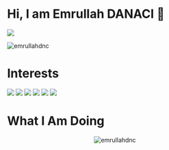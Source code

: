 # Hi, I am Emrullah DANACI 👋

 [![](https://img.shields.io/badge/linkedin-%230077B5.svg?&style=for-the-badge&logo=linkedin&logoColor=white)](https://www.linkedin.com/in/emrullah-danaci/)  
 
 <p align="left"> <img src="https://komarev.com/ghpvc/?username=emrullahdnc" alt="emrullahdnc" /> </p>

# Interests
[![](https://img.shields.io/badge/python-cD1?style=for-the-badge&logo=python)]()
[![](https://img.shields.io/badge/pandas-cD1?style=for-the-badge&logo=pandas)]()
[![](https://img.shields.io/badge/numpy-cD1?style=for-the-badge&logo=numpy)]()
[![](https://img.shields.io/badge/mysql-cD1?style=for-the-badge&logo=mysql)]()
[![](https://img.shields.io/badge/postgresql-cD1?style=for-the-badge&logo=postgresql)]()
[![](https://img.shields.io/badge/flutter-cD1?style=for-the-badge&logo=flutter)]()

#  What I Am Doing
<p align="center"> <img src="https://github-readme-stats.vercel.app/api?username=emrullahdnc&show_icons=true" alt="emrullahdnc" /> </p> 

